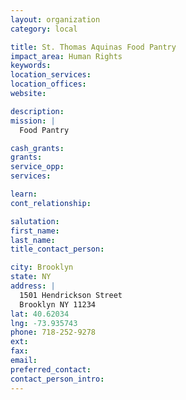 ```yaml
---
layout: organization
category: local

title: St. Thomas Aquinas Food Pantry
impact_area: Human Rights
keywords: 
location_services: 
location_offices: 
website: 

description: 
mission: |
  Food Pantry

cash_grants: 
grants: 
service_opp: 
services: 

learn: 
cont_relationship: 

salutation: 
first_name: 
last_name: 
title_contact_person: 

city: Brooklyn
state: NY
address: |
  1501 Hendrickson Street  
  Brooklyn NY 11234
lat: 40.62034
lng: -73.935743
phone: 718-252-9278
ext: 
fax: 
email: 
preferred_contact: 
contact_person_intro: 
---
```

